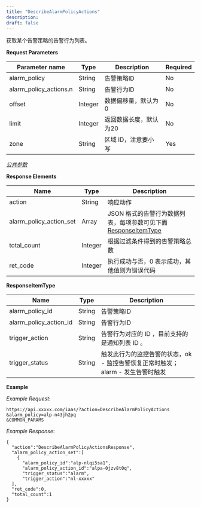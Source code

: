 ```yaml
---
title: "DescribeAlarmPolicyActions"
description: 
draft: false
---
```


获取某个告警策略的告警行为列表。

**Request Parameters**

| Parameter name | Type | Description | Required |
| --- | --- | --- | --- |
| alarm_policy | String | 告警策略ID | No |
| alarm_policy_actions.n | String | 告警行为ID | No |
| offset | Integer | 数据偏移量，默认为0 | No |
| limit | Integer | 返回数据长度，默认为20 | No |
| zone | String | 区域 ID，注意要小写 | Yes |

[_公共参数_](../../../parameters/)

**Response Elements**

| Name | Type | Description |
| --- | --- | --- |
| action | String | 响应动作 |
| alarm_policy_action_set | Array | JSON 格式的告警行为数据列表，每项参数可见下面 [ResponseItemType](#responseitemtype) |
| total_count | Integer | 根据过滤条件得到的告警策略总数 |
| ret_code | Integer | 执行成功与否，0 表示成功，其他值则为错误代码 |

**ResponseItemType**

| Name | Type | Description |
| --- | --- | --- |
| alarm_policy_id | String | 告警策略ID |
| alarm_policy_action_id | String | 告警行为ID |
| trigger_action | String | 告警行为对应的 ID ，目前支持的是通知列表 ID 。 |
| trigger_status | String | 触发此行为的监控告警的状态，ok - 监控告警恢复正常时触发；alarm - 发生告警时触发 |

**Example**

_Example Request_:

```
https://api.xxxxx.com/iaas/?action=DescribeAlarmPolicyActions
&alarm_policy=alp-n43jh2pq
&COMMON_PARAMS
```

_Example Response_:

```
{
  "action":"DescribeAlarmPolicyActionsResponse",
  "alarm_policy_action_set":[
    {
      "alarm_policy_id":"alp-nlqi5sa1",
      "alarm_policy_action_id":"alpa-0jzv8t0q",
      "trigger_status":"alarm",
      "trigger_action":"nl-xxxxx"
  ],
  "ret_code":0,
  "total_count":1
}
```
